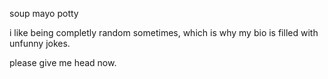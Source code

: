 soup mayo potty

i like being completly random sometimes, which is why my bio is filled with unfunny jokes.

please give me head now.
